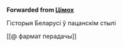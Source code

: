 **Forwarded from [Цімох](https://t.me/sumyc1)**

Гісторыя Беларусі ў пацанскім стылі

[[@ фармат перадачы]]

